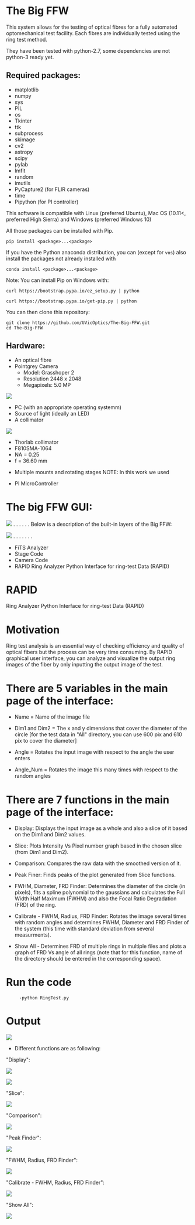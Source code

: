 # The Big FFW
This system allows for the testing of optical fibres for a fully automated optomechanical test facility. Each fibres are individually tested using the ring test method.

 
They have been tested with python-2.7, some dependencies are not python-3 ready yet.

## Required packages:

- matplotlib
- numpy
- sys
- PIL
- os
- Tkinter
- ttk
- subprocess
- skimage
- cv2
- astropy
- scipy
- pylab
- lmfit
- random
- imutils
- PyCapture2 (for FLIR cameras)
- time
- Pipython (for PI controller)


This software is compatible with Linux (preferred Ubuntu), Mac OS (10.11<, preferred High Sierra) and Windows (preferred Windows 10)

All those packages can be installed with Pip.

```
pip install <package>...<package>
```
If you have the Python anaconda distribution, you can (except for `vos`) also install the packages not already installed with
```
conda install <package>...<package>
```

Note: You can install Pip on Windows with:

```
curl https://bootstrap.pypa.io/ez_setup.py | python
```
```
curl https://bootstrap.pypa.io/get-pip.py | python
```

You can then clone this repository:
```
git clone https://github.com/UVicOptics/The-Big-FFW.git
cd The-Big-FFW
```

## Hardware:

- An optical fibre
- Pointgrey Camera
  * Model: Grasshoper 2
  * Resolution 2448 x 2048
  * Megapixels: 5.0 MP

![](Camera1.png)

- PC (with an appropriate operating systemm)
- Source of light (ideally an LED)
- A collimator

![](Collimator.png)

  * Thorlab collimator
  * F810SMA-1064
  * NA = 0.25
  * f = 36.60 mm

- Multiple mounts and rotating stages
NOTE: In this work we used 

- PI MicroController

 
# The big FFW GUI:

![](GUI.jpg)
.
.
.
.
.
.
Below is a description of the built-in layers of the Big FFW:

![](FFW.jpg)
.
.
.
.
.
.
.

- FiTS Analyzer
- Stage Code
- Camera Code
- RAPID
Ring Analyzer Python Interface for ring-test Data (RAPID)
  
  
# RAPID
Ring Analyzer Python Interface for ring-test Data (RAPID)
 
 # Motivation
 Ring test analysis is an essential way of checking efficiency and quality of optical fibers but the process can be very time consuming. By RAPID graphical user interface, you can analyze and visualize the output ring images of the fiber by only inputting the output image of the test.
 



# There are 5 variables in the main page of the interface:
* Name = Name of the image file

* Dim1 and Dim2 = The x and y dimensions that cover the diameter of the circle [for the test data in "All" directory, you can use 600 pix and 610 pix to cover the diameter]

* Angle = Rotates the input image with respect to the angle the user enters

* Angle_Num = Rotates the image this many times with respect to the random angles

# There are 7 functions in the main page of the interface:
* Display: Displays the input image as a whole and also a slice of it based on the Dim1 and Dim2 values.

* Slice: Plots Intensity Vs Pixel number graph based in the chosen slice (from Dim1 and Dim2).

* Comparison: Compares the raw data with the smoothed version of it.

* Peak Finer: Finds peaks of the plot generated from Slice functions.

* FWHM, Diameter, FRD Finder: Determines the diameter of the circle (in pixels), fits a spline polynomial to the gaussians and calculates the Full Width Half Maximum (FWHM) and also the Focal Ratio Degradation (FRD) of the ring. 

* Calibrate - FWHM, Radius, FRD Finder: Rotates the image several times with random angles and determines FWHM, Diameter and FRD Finder of the system (this time with standard deviation from several measurments).

* Show All - Determines FRD of multiple rings in multiple files and plots a graph of FRD Vs angle of all rings (note that for this function, name of the directory should be entered in the corresponding space).

# Run the code
         -python RingTest.py

# Output

![](Fig0.png)

* Different functions are as following:

"Display":

![](FIG1.png)

![](FIG2.png)

"Slice":

![](FIG3.png)

"Comparison":

![](FIG4.png)

"Peak Finder":

![](FIG5.png)

"FWHM, Radius, FRD Finder":

![](FIG6.png)

"Calibrate - FWHM, Radius, FRD Finder":

![](FIG7.png)

"Show All":

![](fig8.png)

